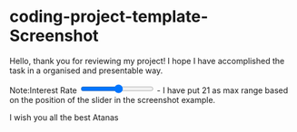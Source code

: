 # coding-project-template-Screenshot



Hello, thank you for reviewing my project! I hope I have accomplished the task in a organised and presentable way.

Note:Interest Rate <input type="range" max="21"> - I have put 21 as max range based on the position of the slider in the screenshot example.

                     
I wish you all the best
Atanas

